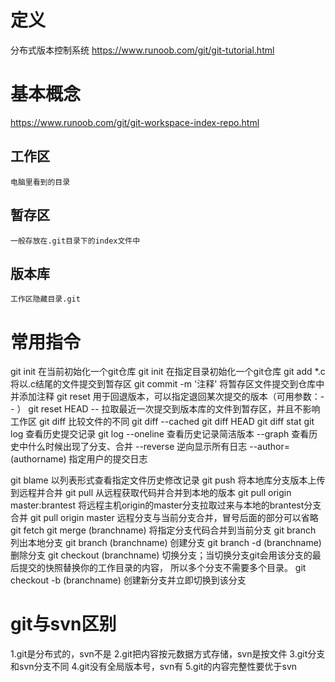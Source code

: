 # 定义
  分布式版本控制系统
  https://www.runoob.com/git/git-tutorial.html
# 基本概念
  https://www.runoob.com/git/git-workspace-index-repo.html
  ## 工作区
    电脑里看到的目录
  ## 暂存区
    一般存放在.git目录下的index文件中
  ## 版本库
    工作区隐藏目录.git
# 常用指令
  git init  在当前初始化一个git仓库
    git init <file> 在指定目录初始化一个git仓库
  git add *.c 将以.c结尾的文件提交到暂存区
  git commit -m '注释'  将暂存区文件提交到仓库中并添加注释
  git reset 用于回退版本，可以指定退回某次提交的版本（可用参数：-- ）
    git reset HEAD -- <file>  拉取最近一次提交到版本库的文件到暂存区，并且不影响工作区
    git diff  比较文件的不同
    git diff --cached
    git diff HEAD
    git diff stat
  git log 查看历史提交记录
    git log --oneline 查看历史记录简洁版本
    --graph 查看历史中什么时候出现了分支、合并
    --reverse 逆向显示所有日志
    --author=(authorname) 指定用户的提交日志
    
  git blame <file>  以列表形式查看指定文件历史修改记录
  git push  将本地库分支版本上传到远程并合并
  git pull  从远程获取代码并合并到本地的版本 
    git pull origin master:brantest 将远程主机origin的master分支拉取过来与本地的brantest分支合并
    git pull origin master  远程分支与当前分支合并，冒号后面的部分可以省略
  git fetch
  git merge (branchname)  将指定分支代码合并到当前分支
  git branch  列出本地分支
  git branch (branchname) 创建分支
  git branch -d (branchname)  删除分支
  git checkout (branchname) 切换分支；当切换分支git会用该分支的最后提交的快照替换你的工作目录的内容， 所以多个分支不需要多个目录。
  git checkout -b (branchname)  创建新分支并立即切换到该分支

# git与svn区别
  1.git是分布式的，svn不是
  2.git把内容按元数据方式存储，svn是按文件
  3.git分支和svn分支不同
  4.git没有全局版本号，svn有
  5.git的内容完整性要优于svn
  